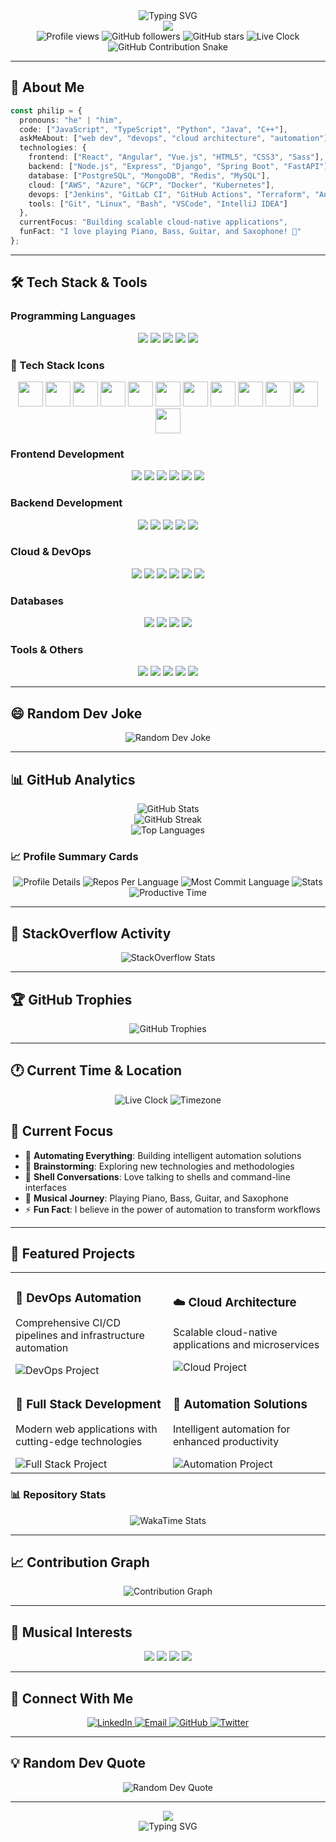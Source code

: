<div align="center">
  <img src="https://readme-typing-svg.herokuapp.com?font=Fira+Code&pause=1000&color=00D4FF&center=true&vCenter=true&width=435&lines=Hello+World!+%F0%9F%91%8B;I'm+Philip+Kumah+Junior;Full+Stack+Developer;DevOps+Engineer;Cloud+Architect;Always+Learning+New+Things" alt="Typing SVG" />
</div>

<div align="center">
  <img src="https://capsule-render.vercel.app/api?type=waving&color=gradient&customColorList=6,11,20&height=200&section=header&text=Philip%20Kumah%20Junior&fontSize=50&fontAlignY=35&desc=Full%20Stack%20Developer%20%7C%20DevOps%20Engineer%20%7C%20Cloud%20Architect&descAlignY=55&descAlign=50" />
</div>

<div align="center">
  <img src="https://komarev.com/ghpvc/?username=jkudjo&label=Profile%20views&color=0e75b6&style=flat" alt="Profile views" />
  <img src="https://img.shields.io/github/followers/jkudjo?label=Followers&style=social" alt="GitHub followers" />
  <img src="https://img.shields.io/github/stars/jkudjo?label=Stars&style=social" alt="GitHub stars" />
  <img src="https://img.shields.io/badge/Current%20Time-🕐%20Live%20Clock-blue?style=flat" alt="Live Clock" />
</div>

<!-- GitHub Contribution Snake -->
<div align="center">
  <img src="https://raw.githubusercontent.com/jkudjo/jkudjo/output/github-contribution-grid-snake.svg" alt="GitHub Contribution Snake" />
</div>

---

## 🚀 About Me

```typescript
const philip = {
  pronouns: "he" | "him",
  code: ["JavaScript", "TypeScript", "Python", "Java", "C++"],
  askMeAbout: ["web dev", "devops", "cloud architecture", "automation"],
  technologies: {
    frontend: ["React", "Angular", "Vue.js", "HTML5", "CSS3", "Sass"],
    backend: ["Node.js", "Express", "Django", "Spring Boot", "FastAPI"],
    database: ["PostgreSQL", "MongoDB", "Redis", "MySQL"],
    cloud: ["AWS", "Azure", "GCP", "Docker", "Kubernetes"],
    devops: ["Jenkins", "GitLab CI", "GitHub Actions", "Terraform", "Ansible"],
    tools: ["Git", "Linux", "Bash", "VSCode", "IntelliJ IDEA"]
  },
  currentFocus: "Building scalable cloud-native applications",
  funFact: "I love playing Piano, Bass, Guitar, and Saxophone! 🎵"
};
```

---

## 🛠️ Tech Stack & Tools

### Programming Languages
<div align="center">
  <img src="https://img.shields.io/badge/JavaScript-F7DF1E?style=for-the-badge&logo=javascript&logoColor=black" />
  <img src="https://img.shields.io/badge/TypeScript-007ACC?style=for-the-badge&logo=typescript&logoColor=white" />
  <img src="https://img.shields.io/badge/Python-3776AB?style=for-the-badge&logo=python&logoColor=white" />
  <img src="https://img.shields.io/badge/Java-ED8B00?style=for-the-badge&logo=java&logoColor=white" />
  <img src="https://img.shields.io/badge/C%2B%2B-00599C?style=for-the-badge&logo=c%2B%2B&logoColor=white" />
</div>

### 🎯 Tech Stack Icons
<div align="center">
  <img src="https://cdn.jsdelivr.net/gh/devicons/devicon/icons/javascript/javascript-original.svg" width="40" height="40" />
  <img src="https://cdn.jsdelivr.net/gh/devicons/devicon/icons/typescript/typescript-original.svg" width="40" height="40" />
  <img src="https://cdn.jsdelivr.net/gh/devicons/devicon/icons/python/python-original.svg" width="40" height="40" />
  <img src="https://cdn.jsdelivr.net/gh/devicons/devicon/icons/java/java-original.svg" width="40" height="40" />
  <img src="https://cdn.jsdelivr.net/gh/devicons/devicon/icons/react/react-original.svg" width="40" height="40" />
  <img src="https://cdn.jsdelivr.net/gh/devicons/devicon/icons/angular/angular-original.svg" width="40" height="40" />
  <img src="https://cdn.jsdelivr.net/gh/devicons/devicon/icons/vuejs/vuejs-original.svg" width="40" height="40" />
  <img src="https://cdn.jsdelivr.net/gh/devicons/devicon/icons/nodejs/nodejs-original.svg" width="40" height="40" />
  <img src="https://cdn.jsdelivr.net/gh/devicons/devicon/icons/docker/docker-original.svg" width="40" height="40" />
  <img src="https://cdn.jsdelivr.net/gh/devicons/devicon/icons/kubernetes/kubernetes-plain.svg" width="40" height="40" />
  <img src="https://cdn.jsdelivr.net/gh/devicons/devicon/icons/amazonwebservices/amazonwebservices-original.svg" width="40" height="40" />
  <img src="https://cdn.jsdelivr.net/gh/devicons/devicon/icons/azure/azure-original.svg" width="40" height="40" />
</div>

### Frontend Development
<div align="center">
  <img src="https://img.shields.io/badge/React-20232A?style=for-the-badge&logo=react&logoColor=61DAFB" />
  <img src="https://img.shields.io/badge/Angular-DD0031?style=for-the-badge&logo=angular&logoColor=white" />
  <img src="https://img.shields.io/badge/Vue.js-35495E?style=for-the-badge&logo=vue.js&logoColor=4FC08D" />
  <img src="https://img.shields.io/badge/HTML5-E34F26?style=for-the-badge&logo=html5&logoColor=white" />
  <img src="https://img.shields.io/badge/CSS3-1572B6?style=for-the-badge&logo=css3&logoColor=white" />
  <img src="https://img.shields.io/badge/Sass-CC6699?style=for-the-badge&logo=sass&logoColor=white" />
</div>

### Backend Development
<div align="center">
  <img src="https://img.shields.io/badge/Node.js-43853D?style=for-the-badge&logo=node.js&logoColor=white" />
  <img src="https://img.shields.io/badge/Express.js-404D59?style=for-the-badge" />
  <img src="https://img.shields.io/badge/Django-092E20?style=for-the-badge&logo=django&logoColor=white" />
  <img src="https://img.shields.io/badge/Spring_Boot-F2F4F9?style=for-the-badge&logo=spring-boot" />
  <img src="https://img.shields.io/badge/FastAPI-005571?style=for-the-badge&logo=fastapi" />
</div>

### Cloud & DevOps
<div align="center">
  <img src="https://img.shields.io/badge/Amazon_AWS-232F3E?style=for-the-badge&logo=amazon-aws&logoColor=white" />
  <img src="https://img.shields.io/badge/Microsoft_Azure-0089D6?style=for-the-badge&logo=microsoft-azure&logoColor=white" />
  <img src="https://img.shields.io/badge/Google_Cloud-4285F4?style=for-the-badge&logo=google-cloud&logoColor=white" />
  <img src="https://img.shields.io/badge/Docker-2496ED?style=for-the-badge&logo=docker&logoColor=white" />
  <img src="https://img.shields.io/badge/kubernetes-326ce5.svg?&style=for-the-badge&logo=kubernetes&logoColor=white" />
  <img src="https://img.shields.io/badge/Terraform-7B42BC?style=for-the-badge&logo=terraform&logoColor=white" />
</div>

### Databases
<div align="center">
  <img src="https://img.shields.io/badge/PostgreSQL-316192?style=for-the-badge&logo=postgresql&logoColor=white" />
  <img src="https://img.shields.io/badge/MongoDB-4EA94B?style=for-the-badge&logo=mongodb&logoColor=white" />
  <img src="https://img.shields.io/badge/Redis-DC382D?style=for-the-badge&logo=redis&logoColor=white" />
  <img src="https://img.shields.io/badge/MySQL-00000F?style=for-the-badge&logo=mysql&logoColor=white" />
</div>

### Tools & Others
<div align="center">
  <img src="https://img.shields.io/badge/Git-F05032?style=for-the-badge&logo=git&logoColor=white" />
  <img src="https://img.shields.io/badge/Linux-FCC624?style=for-the-badge&logo=linux&logoColor=black" />
  <img src="https://img.shields.io/badge/Visual_Studio_Code-0078D4?style=for-the-badge&logo=visual%20studio%20code&logoColor=white" />
  <img src="https://img.shields.io/badge/Jenkins-D24939?style=for-the-badge&logo=Jenkins&logoColor=white" />
  <img src="https://img.shields.io/badge/GitLab-330F63?style=for-the-badge&logo=gitlab&logoColor=white" />
</div>

---

## 😄 Random Dev Joke

<div align="center">
  <img src="https://readme-jokes.vercel.app/api?theme=tokyonight&hideBorder" alt="Random Dev Joke" />
</div>

---

## 📊 GitHub Analytics

<div align="center">
  <img src="https://github-readme-stats.vercel.app/api?username=jkudjo&show_icons=true&theme=tokyonight&hide_border=true&count_private=true&cache_seconds=1800" alt="GitHub Stats" />
</div>

<div align="center">
  <img src="https://github-readme-streak-stats.herokuapp.com/?user=jkudjo&theme=tokyonight&hide_border=true&cache_seconds=1800" alt="GitHub Streak" />
</div>

<div align="center">
  <img src="https://github-readme-stats.vercel.app/api/top-langs/?username=jkudjo&layout=compact&theme=tokyonight&hide_border=true&cache_seconds=1800" alt="Top Languages" />
</div>

### 📈 Profile Summary Cards
<div align="center">
  <img src="https://github-profile-summary-cards.vercel.app/api/cards/profile-details?username=jkudjo&theme=tokyonight" alt="Profile Details" />
  <img src="https://github-profile-summary-cards.vercel.app/api/cards/repos-per-language?username=jkudjo&theme=tokyonight" alt="Repos Per Language" />
  <img src="https://github-profile-summary-cards.vercel.app/api/cards/most-commit-language?username=jkudjo&theme=tokyonight" alt="Most Commit Language" />
  <img src="https://github-profile-summary-cards.vercel.app/api/cards/stats?username=jkudjo&theme=tokyonight" alt="Stats" />
  <img src="https://github-profile-summary-cards.vercel.app/api/cards/productive-time?username=jkudjo&theme=tokyonight" alt="Productive Time" />
</div>

---

## 💬 StackOverflow Activity

<div align="center">
  <img src="https://github-readme-stackoverflow.vercel.app/?userID=YOUR_STACKOVERFLOW_USER_ID&theme=tokyonight" alt="StackOverflow Stats" />
</div>

---

## 🏆 GitHub Trophies

<div align="center">
  <img src="https://github-profile-trophy.vercel.app/?username=jkudjo&theme=tokyonight&no-frame=true&no-bg=true&margin-w=4" alt="GitHub Trophies" />
</div>

---

## 🕐 Current Time & Location

<div align="center">
  <img src="https://img.shields.io/badge/Current%20Time-🕐%20Live%20Clock-blue?style=for-the-badge" alt="Live Clock" />
  <img src="https://img.shields.io/badge/Timezone-UTC%2B0-green?style=for-the-badge" alt="Timezone" />
</div>

## 🎯 Current Focus

- 🔭 **Automating Everything**: Building intelligent automation solutions
- 🌱 **Brainstorming**: Exploring new technologies and methodologies
- 💬 **Shell Conversations**: Love talking to shells and command-line interfaces
- 🎵 **Musical Journey**: Playing Piano, Bass, Guitar, and Saxophone
- ⚡ **Fun Fact**: I believe in the power of automation to transform workflows

---

## 🚀 Featured Projects

<div align="center">
  <table>
    <tr>
      <td width="50%">
        <h3>🔧 DevOps Automation</h3>
        <p>Comprehensive CI/CD pipelines and infrastructure automation</p>
        <img src="https://github-readme-stats.vercel.app/api/pin/?username=jkudjo&repo=YOUR_DEVOPS_REPO&theme=tokyonight" alt="DevOps Project" />
      </td>
      <td width="50%">
        <h3>☁️ Cloud Architecture</h3>
        <p>Scalable cloud-native applications and microservices</p>
        <img src="https://github-readme-stats.vercel.app/api/pin/?username=jkudjo&repo=YOUR_CLOUD_REPO&theme=tokyonight" alt="Cloud Project" />
      </td>
    </tr>
    <tr>
      <td width="50%">
        <h3>🎨 Full Stack Development</h3>
        <p>Modern web applications with cutting-edge technologies</p>
        <img src="https://github-readme-stats.vercel.app/api/pin/?username=jkudjo&repo=YOUR_FULLSTACK_REPO&theme=tokyonight" alt="Full Stack Project" />
      </td>
      <td width="50%">
        <h3>🤖 Automation Solutions</h3>
        <p>Intelligent automation for enhanced productivity</p>
        <img src="https://github-readme-stats.vercel.app/api/pin/?username=jkudjo&repo=YOUR_AUTOMATION_REPO&theme=tokyonight" alt="Automation Project" />
      </td>
    </tr>
  </table>
</div>

### 📊 Repository Stats
<div align="center">
  <img src="https://github-readme-stats.vercel.app/api/wakatime?username=jkudjo&theme=tokyonight&hide_border=true" alt="WakaTime Stats" />
</div>

---

## 📈 Contribution Graph

<div align="center">
  <img src="https://github-readme-activity-graph.vercel.app/graph?username=jkudjo&theme=tokyonight&hide_border=true" alt="Contribution Graph" />
</div>

---

## 🎵 Musical Interests

<div align="center">
  <img src="https://img.shields.io/badge/Piano-000000?style=for-the-badge&logo=piano&logoColor=white" />
  <img src="https://img.shields.io/badge/Bass-000000?style=for-the-badge&logo=bass&logoColor=white" />
  <img src="https://img.shields.io/badge/Guitar-000000?style=for-the-badge&logo=guitar&logoColor=white" />
  <img src="https://img.shields.io/badge/Saxophone-000000?style=for-the-badge&logo=saxophone&logoColor=white" />
</div>

---

## 🤝 Connect With Me

<div align="center">
  <a href="https://www.linkedin.com/in/philip-kumah-junior/">
    <img src="https://img.shields.io/badge/LinkedIn-0077B5?style=for-the-badge&logo=linkedin&logoColor=white" alt="LinkedIn" />
  </a>
  <a href="mailto:philip.kumah.junior@example.com">
    <img src="https://img.shields.io/badge/Email-D14836?style=for-the-badge&logo=gmail&logoColor=white" alt="Email" />
  </a>
  <a href="https://github.com/jkudjo">
    <img src="https://img.shields.io/badge/GitHub-100000?style=for-the-badge&logo=github&logoColor=white" alt="GitHub" />
  </a>
  <a href="https://twitter.com/yourusername">
    <img src="https://img.shields.io/badge/Twitter-1DA1F2?style=for-the-badge&logo=twitter&logoColor=white" alt="Twitter" />
  </a>
</div>

---

## 💡 Random Dev Quote

<div align="center">
  <img src="https://quotes-github-readme.vercel.app/api?type=horizontal&theme=tokyonight" alt="Random Dev Quote" />
</div>

---

<div align="center">
  <img src="https://capsule-render.vercel.app/api?type=waving&color=gradient&customColorList=6,11,20&height=100&section=footer" />
</div>

<div align="center">
  <img src="https://readme-typing-svg.herokuapp.com?font=Fira+Code&pause=1000&color=00D4FF&center=true&vCenter=true&width=435&lines=Thanks+for+visiting!+%F0%9F%98%8A;Let's+connect+and+build+something+amazing!+%F0%9F%9A%80" alt="Typing SVG" />
</div>